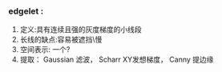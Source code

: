 <!--
 * @Author: Liu Weilong
 * @Date: 2021-03-01 16:34:18
 * @LastEditors: Liu Weilong 
 * @LastEditTime: 2021-03-01 17:42:54
 * @FilePath: /3rd-test-learning/34. svo/edgelet/doc.md
 * @Description: 
-->

### edgelet :
1. 定义:具有连续且强的灰度梯度的小线段<br>
2. 长线的缺点:容易被遮挡\慢<br>
3. 空间表示: 一个?
4. 提取： Gaussian 滤波， Scharr XY发想梯度， Canny 提边缘





